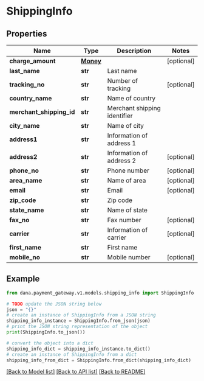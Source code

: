 # ShippingInfo


## Properties

Name | Type | Description | Notes
------------ | ------------- | ------------- | -------------
**charge_amount** | [**Money**](Money.md) |  | [optional] 
**last_name** | **str** | Last name | 
**tracking_no** | **str** | Number of tracking | [optional] 
**country_name** | **str** | Name of country | 
**merchant_shipping_id** | **str** | Merchant shipping identifier | 
**city_name** | **str** | Name of city | 
**address1** | **str** | Information of address 1 | 
**address2** | **str** | Information of address 2 | [optional] 
**phone_no** | **str** | Phone number | [optional] 
**area_name** | **str** | Name of area | [optional] 
**email** | **str** | Email | [optional] 
**zip_code** | **str** | Zip code | 
**state_name** | **str** | Name of state | 
**fax_no** | **str** | Fax number | [optional] 
**carrier** | **str** | Information of carrier | [optional] 
**first_name** | **str** | First name | 
**mobile_no** | **str** | Mobile number | [optional] 

## Example

```python
from dana.payment_gateway.v1.models.shipping_info import ShippingInfo

# TODO update the JSON string below
json = "{}"
# create an instance of ShippingInfo from a JSON string
shipping_info_instance = ShippingInfo.from_json(json)
# print the JSON string representation of the object
print(ShippingInfo.to_json())

# convert the object into a dict
shipping_info_dict = shipping_info_instance.to_dict()
# create an instance of ShippingInfo from a dict
shipping_info_from_dict = ShippingInfo.from_dict(shipping_info_dict)
```
[[Back to Model list]](../README.md#documentation-for-models) [[Back to API list]](../README.md#documentation-for-api-endpoints) [[Back to README]](../README.md)


